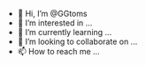 - 👋 Hi, I’m @GGtoms
- 👀 I’m interested in ...
- 🌱 I’m currently learning ...
- 💞️ I’m looking to collaborate on ...
- 📫 How to reach me ...

<!---
GGtoms/GGtoms is a ✨ special ✨ repository because its `README.md` (this file) appears on your GitHub profile.
You can click the Preview link to take a look at your changes.
--->
